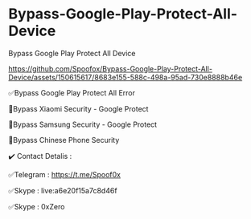 # Bypass-Google-Play-Protect-All-Device
Bypass Google Play Protect All Device



https://github.com/Spoofox/Bypass-Google-Play-Protect-All-Device/assets/150615617/8683e155-588c-498a-95ad-730e8888b46e




✅Bypass Google Play Protect All Error



🔴Bypass Xiaomi Security - Google Protect

🔴Bypass Samsung Security - Google Protect

🔴Bypass Chinese Phone Security

✔️ Contact Detalis :

✅Telegram : https://t.me/Spoof0x

✅Skype : live:a6e20f15a7c8d46f

✅Skype : 0xZero



